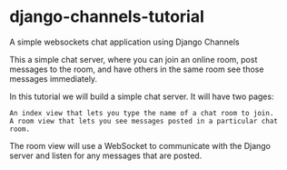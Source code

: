# django-channels-tutorial
A simple websockets chat application using Django Channels

This a simple chat server, where you can join an online room,
post messages to the room, and have others in the same room
see those messages immediately.

In this tutorial we will build a simple chat server. It will have two pages:

    An index view that lets you type the name of a chat room to join.
    A room view that lets you see messages posted in a particular chat room.

The room view will use a WebSocket to communicate with the Django server and
listen for any messages that are posted.

